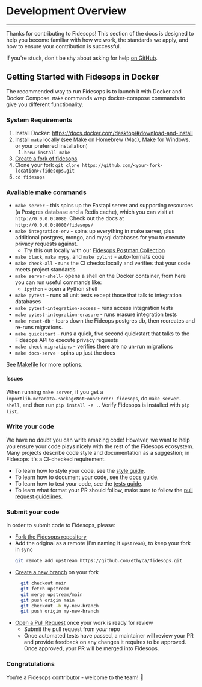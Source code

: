 # Development Overview

---

Thanks for contributing to Fidesops! This section of the docs is designed to help you become familiar with how we work, the standards we apply, and how to ensure your contribution is successful.

If you're stuck, don't be shy about asking for help [on GitHub](https://github.com/ethyca/fidesops/issues).

## Getting Started with Fidesops in Docker

The recommended way to run Fidesops is to launch it with Docker and Docker Compose. `Make` commands wrap docker-compose 
commands to give you different functionality.

### System Requirements 

1. Install Docker: https://docs.docker.com/desktop/#download-and-install
2. Install `make` locally (see Make on Homebrew (Mac), Make for Windows, or your preferred installation) 
   1. `brew install make`
3. [Create a fork of fidesops](https://docs.github.com/en/get-started/quickstart/fork-a-repo) 
4. Clone your fork `git clone https://github.com/<your-fork-location>/fidesops.git`
5. `cd fidesops`

### Available make commands
- `make server` - this spins up the Fastapi server and supporting resources (a Postgres database and a Redis cache), which you can visit at `http://0.0.0.0:8080`. Check out the docs at `http://0.0.0.0:8000/fidesops/`
- `make integration-env` - spins up everything in make server, plus additional postgres, mongo, and mysql databases for you to execute privacy requests against.
    - Try this out locally with our [Fidesops Postman Collection](../postman/Fidesops.postman_collection.json)
- `make black`, `make mypy`, and `make pylint` - auto-formats code
- `make check-all` - runs the CI checks locally and verifies that your code meets project standards
- `make server-shell`-  opens a shell on the Docker container, from here you can run useful commands like:
  - `ipython` - open a Python shell
- `make pytest` - runs all unit tests except those that talk to integration databases
- `make pytest-integration-access` - runs access integration tests
- `make pytest-integration-erasure` - runs erasure integration tests
- `make reset-db` - tears down the Fideops postgres db, then recreates and re-runs migrations.
- `make quickstart` - runs a quick, five second quickstart that talks to the Fidesops API to execute privacy requests
- `make check-migrations` - verifies there are no un-run migrations 
- `make docs-serve` - spins up just the docs

See [Makefile](https://github.com/ethyca/fidesops/blob/main/Makefile) for more options. 


#### Issues 
When running `make server`, if you get a `importlib.metadata.PackageNotFoundError: fidesops`, do `make server-shell`,
and then run `pip install -e .`. Verify Fidesops is installed with `pip list`. 


### Write your code

We have no doubt you can write amazing code! However, we want to help you ensure your code plays nicely with the rest of the Fidesops ecosystem. Many projects describe code style and documentation as a suggestion; in Fidesops it's a CI-checked requirement.

* To learn how to style your code, see the [style guide](code_style.md).
* To learn how to document your code, see the [docs guide](documentation.md).
* To learn how to test your code, see the [tests guide](testing.md).
* To learn what format your PR should follow, make sure to follow the [pull request guidelines](pull_requests.md).

### Submit your code

In order to submit code to Fidesops, please:

* [Fork the Fidesops repository](https://help.github.com/en/articles/fork-a-repo)
* Add the original as a remote (I'm naming it `upstream`), to keep your fork in sync
  ```bash
  git remote add upstream https://github.com/ethyca/fidesops.git
  ```
* [Create a new branch](https://help.github.com/en/desktop/contributing-to-projects/creating-a-branch-for-your-work) on your fork
  ```bash
    git checkout main 
    git fetch upstream 
    git merge upstream/main 
    git push origin main 
    git checkout -b my-new-branch
    git push origin my-new-branch 
    ```
* [Open a Pull Request](https://help.github.com/en/articles/creating-a-pull-request-from-a-fork) once your work is ready for review
  * Submit the pull request from *your* repo
  * Once automated tests have passed, a maintainer will review your PR and provide feedback on any changes it requires to be approved. Once approved, your PR will be merged into Fidesops.
  

### Congratulations

You're a Fidesops contributor - welcome to the team! 🎉
